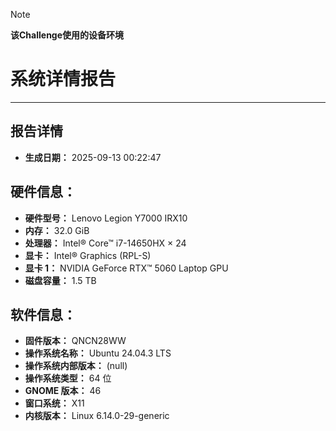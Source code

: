 > [!NOTE]
> **该Challenge使用的设备环境**    

# 系统详情报告
---

## 报告详情
- **生成日期：**                                        2025-09-13 00:22:47

## 硬件信息：
- **硬件型号：**                                        Lenovo Legion Y7000 IRX10
- **内存：**                                          32.0 GiB
- **处理器：**                                         Intel® Core™ i7-14650HX × 24
- **显卡：**                                          Intel® Graphics (RPL-S)
- **显卡 1：**                                        NVIDIA GeForce RTX™ 5060 Laptop GPU
- **磁盘容量：**                                        1.5 TB

## 软件信息：
- **固件版本：**                                        QNCN28WW
- **操作系统名称：**                                      Ubuntu 24.04.3 LTS
- **操作系统内部版本：**                                    (null)
- **操作系统类型：**                                      64 位
- **GNOME 版本：**                                    46
- **窗口系统：**                                        X11
- **内核版本：**                                        Linux 6.14.0-29-generic
